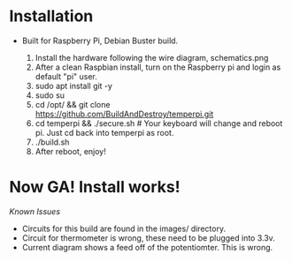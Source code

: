 # Installation

* Built for Raspberry Pi, Debian Buster build.

    1)  Install the hardware following the wire diagram, schematics.png
    2)  After a clean Raspbian install, turn on the Raspberry pi and login as default "pi" user.
    3)  sudo apt install git -y
    4)  sudo su 
    5)  cd /opt/ && git clone https://github.com/BuildAndDestroy/temperpi.git
    6)  cd temperpi && ./secure.sh # Your keyboard will change and reboot pi. Just cd back into temperpi as root.
    7)  ./build.sh
    8)  After reboot, enjoy!

# Now GA! Install works!

*Known Issues*
* Circuits for this build are found in the images/ directory.
* Circuit for thermometer is wrong, these need to be plugged into 3.3v.
* Current diagram shows a feed off of the potentiomter. This is wrong.
